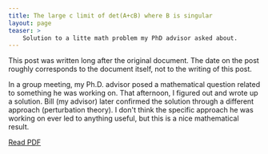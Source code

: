 ```yaml
---
title: The large c limit of det(A+cB) where B is singular
layout: page
teaser: >
    Solution to a litte math problem my PhD advisor asked about.
---
```


<div class="note" markdown="1">

This post was written long after the original document. The date on the post
roughly corresponds to the document itself, not to the writing of this post.

</div>

In a group meeting, my Ph.D. advisor posed a mathematical question related
to something he was working on. That afternoon, I figured out and wrote up a
solution. Bill (my advisor) later confirmed the solution through a different
approach (perturbation theory). I don't think the specific approach he was
working on ever led to anything useful, but this is a nice mathematical
result.

<a href="/teaching/limc_detA_pl_cB.pdf" data-fancybox>Read PDF</a>
